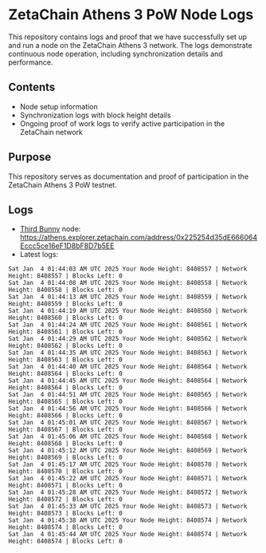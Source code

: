 # ZetaChain Athens 3 PoW Node Logs
This repository contains logs and proof that we have successfully set up and run a node on the ZetaChain Athens 3 network. The logs demonstrate continuous node operation, including synchronization details and performance.

## Contents
- Node setup information
- Synchronization logs with block height details
- Ongoing proof of work logs to verify active participation in the ZetaChain network

## Purpose
This repository serves as documentation and proof of participation in the ZetaChain Athens 3 PoW testnet.

## Logs

- [Third Bunny](https://thirdbunny.xyz/) node: https://athens.explorer.zetachain.com/address/0x225254d35dE666064Eccc5ce16eF1D8bF8D7b5EE
- Latest logs:
```
Sat Jan  4 01:44:03 AM UTC 2025 Your Node Height: 8408557 | Network Height: 8408557 | Blocks Left: 0
Sat Jan  4 01:44:08 AM UTC 2025 Your Node Height: 8408558 | Network Height: 8408558 | Blocks Left: 0
Sat Jan  4 01:44:13 AM UTC 2025 Your Node Height: 8408559 | Network Height: 8408559 | Blocks Left: 0
Sat Jan  4 01:44:19 AM UTC 2025 Your Node Height: 8408560 | Network Height: 8408560 | Blocks Left: 0
Sat Jan  4 01:44:24 AM UTC 2025 Your Node Height: 8408561 | Network Height: 8408561 | Blocks Left: 0
Sat Jan  4 01:44:29 AM UTC 2025 Your Node Height: 8408562 | Network Height: 8408562 | Blocks Left: 0
Sat Jan  4 01:44:35 AM UTC 2025 Your Node Height: 8408563 | Network Height: 8408563 | Blocks Left: 0
Sat Jan  4 01:44:40 AM UTC 2025 Your Node Height: 8408564 | Network Height: 8408564 | Blocks Left: 0
Sat Jan  4 01:44:45 AM UTC 2025 Your Node Height: 8408564 | Network Height: 8408564 | Blocks Left: 0
Sat Jan  4 01:44:51 AM UTC 2025 Your Node Height: 8408565 | Network Height: 8408565 | Blocks Left: 0
Sat Jan  4 01:44:56 AM UTC 2025 Your Node Height: 8408566 | Network Height: 8408566 | Blocks Left: 0
Sat Jan  4 01:45:01 AM UTC 2025 Your Node Height: 8408567 | Network Height: 8408567 | Blocks Left: 0
Sat Jan  4 01:45:06 AM UTC 2025 Your Node Height: 8408568 | Network Height: 8408568 | Blocks Left: 0
Sat Jan  4 01:45:12 AM UTC 2025 Your Node Height: 8408569 | Network Height: 8408569 | Blocks Left: 0
Sat Jan  4 01:45:17 AM UTC 2025 Your Node Height: 8408570 | Network Height: 8408570 | Blocks Left: 0
Sat Jan  4 01:45:22 AM UTC 2025 Your Node Height: 8408571 | Network Height: 8408571 | Blocks Left: 0
Sat Jan  4 01:45:28 AM UTC 2025 Your Node Height: 8408572 | Network Height: 8408572 | Blocks Left: 0
Sat Jan  4 01:45:33 AM UTC 2025 Your Node Height: 8408573 | Network Height: 8408573 | Blocks Left: 0
Sat Jan  4 01:45:38 AM UTC 2025 Your Node Height: 8408574 | Network Height: 8408574 | Blocks Left: 0
Sat Jan  4 01:45:44 AM UTC 2025 Your Node Height: 8408574 | Network Height: 8408574 | Blocks Left: 0
```
